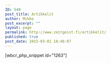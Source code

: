 ```yaml
---
ID: 540
post_title: Artikkelit
author: Mikko
post_excerpt: ""
layout: page
permalink: http://www.zeitgeist.fi/artikkelit/
published: true
post_date: 2015-03-01 18:46:07
---
```

<!-- wp:html -->
[wbcr_php_snippet id="1263"]	
<!-- /wp:html -->